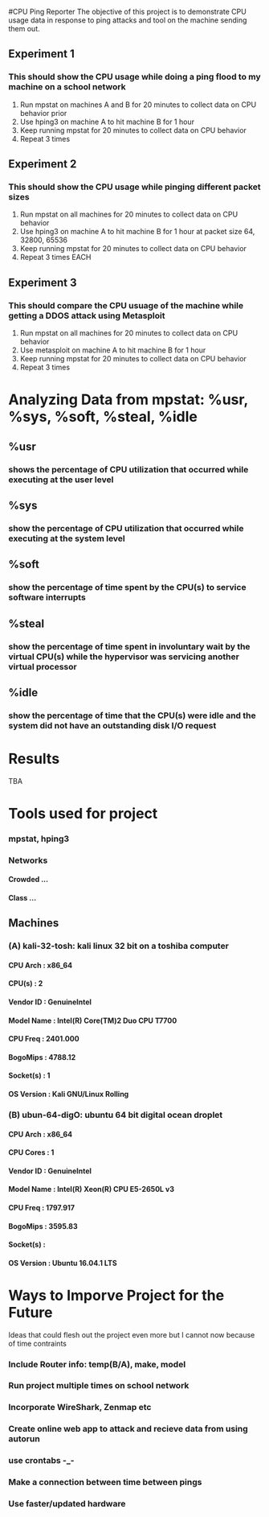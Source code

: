 #CPU Ping Reporter
The objective of this project is to demonstrate CPU usage data in response to ping attacks and tool on the machine sending them out.

## Experiment 1 
### This should show the CPU usage while doing a ping flood to my machine on a school network
1. Run mpstat on machines A and B for 20 minutes to collect data on CPU behavior prior
2. Use hping3 on machine A to hit machine B for 1 hour
3. Keep running mpstat for 20 minutes to collect data on CPU behavior
4. Repeat 3 times

## Experiment 2
### This should show the CPU usage while pinging different packet sizes
1. Run mpstat on all machines for 20 minutes to collect data on CPU behavior
2. Use hping3 on machine A to hit machine B for 1 hour at packet size 64, 32800, 65536
3. Keep running mpstat for 20 minutes to collect data on CPU behavior
4. Repeat 3 times EACH

## Experiment 3
### This should compare the CPU usuage of the machine while getting a DDOS attack using Metasploit
1. Run mpstat on all machines for 20 minutes to collect data on CPU behavior
2. Use metasploit on machine A to hit machine B for 1 hour
3. Keep running mpstat for 20 minutes to collect data on CPU behavior
4. Repeat 3 times

# Analyzing Data from mpstat: %usr, %sys, %soft, %steal, %idle
## %usr
### shows the percentage of CPU utilization that occurred while executing at the user level
## %sys
### show the percentage of CPU utilization that occurred while executing at the system level
## %soft
### show the percentage of time spent by the CPU(s) to service software interrupts
## %steal
### show the percentage of time spent in involuntary wait by the virtual CPU(s) while the hypervisor was servicing another virtual processor
## %idle
### show the percentage of time that the CPU(s) were idle and the system did not have an outstanding disk I/O request

# Results
TBA

# Tools used for project
### mpstat, hping3

### Networks
#### Crowded ...
#### Class ...

## Machines
### (A) kali-32-tosh: kali linux 32 bit on a toshiba computer
#### CPU Arch       : x86_64
#### CPU(s)         : 2
#### Vendor ID      : GenuineIntel
#### Model Name     : Intel(R) Core(TM)2 Duo CPU T7700
#### CPU Freq       : 2401.000
#### BogoMips       : 4788.12
#### Socket(s)      : 1
#### OS Version     : Kali GNU/Linux Rolling

### (B) ubun-64-digO: ubuntu 64 bit digital ocean droplet
#### CPU Arch       : x86_64
#### CPU Cores      : 1
#### Vendor ID      : GenuineIntel
#### Model Name     : Intel(R) Xeon(R) CPU E5-2650L v3
#### CPU Freq       : 1797.917
#### BogoMips       : 3595.83
#### Socket(s)      : 
#### OS Version     : Ubuntu 16.04.1 LTS

# Ways to Imporve Project for the Future
Ideas that could flesh out the project even more but I cannot now because of time contraints
### Include Router info: temp(B/A), make, model
### Run project multiple times on school network
### Incorporate WireShark, Zenmap etc
### Create online web app to attack and recieve data from using autorun
### use crontabs -_-
### Make a connection between time between pings
### Use faster/updated hardware
